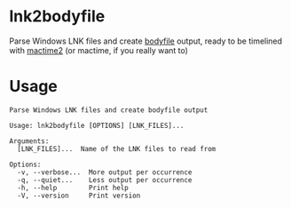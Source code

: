 # lnk2bodyfile
Parse Windows LNK files and create [bodyfile](https://wiki.sleuthkit.org/index.php?title=Body_file) output, ready to be timelined with [mactime2](https://github.com/janstarke/mactime2) (or mactime, if you really want to)

# Usage

```
Parse Windows LNK files and create bodyfile output

Usage: lnk2bodyfile [OPTIONS] [LNK_FILES]...

Arguments:
  [LNK_FILES]...  Name of the LNK files to read from

Options:
  -v, --verbose...  More output per occurrence
  -q, --quiet...    Less output per occurrence
  -h, --help        Print help
  -V, --version     Print version

```